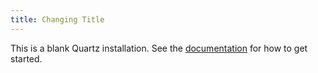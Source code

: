```yaml
---
title: Changing Title
---
```


This is a blank Quartz installation.
See the [documentation](https://quartz.jzhao.xyz) for how to get started.
